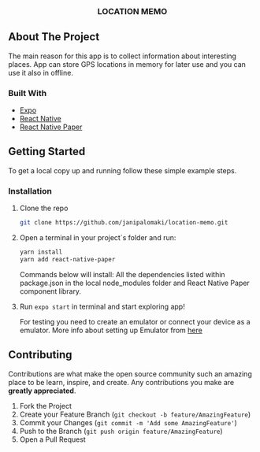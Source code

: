 <!-- PROJECT LOGO -->
<br />
<p align="center">
  <h3 align="center">LOCATION MEMO</h3>
</p>


<!-- TABLE OF CONTENTS 
<details open="open">
  <summary>Table of Contents</summary>
  <ol>
    <li>
      <a href="#about-the-project">About The Project</a>
      <ul>
        <li><a href="#built-with">Built With</a></li>
      </ul>
    </li>
    <!--
    <li>
      <a href="#getting-started">Getting Started</a>
      <ul>
        <li><a href="#prerequisites">Prerequisites</a></li>
        <li><a href="#installation">Installation</a></li>
      </ul>
    </li>
     <li><a href="#usage">Usage</a></li>
    <li><a href="#roadmap">Roadmap</a></li>
    <li><a href="#contributing">Contributing</a></li>
    <li><a href="#license">License</a></li>
    <li><a href="#contact">Contact</a></li>
    
    <li><a href="#acknowledgements">Acknowledgements</a></li>
  </ol>
</details>
-->

<!-- ABOUT THE PROJECT 
## About The Project

There are many great README templates available on GitHub, however, I didn't find one that really suit my needs so I created this enhanced one. I want to create a README template so amazing that it'll be the last one you ever need -- I think this is it.

Here's why:
* Your time should be focused on creating something amazing. A project that solves a problem and helps others
* You shouldn't be doing the same tasks over and over like creating a README from scratch
* You should element DRY principles to the rest of your life :smile:

Of course, no one template will serve all projects since your needs may be different. So I'll be adding more in the near future. You may also suggest changes by forking this repo and creating a pull request or opening an issue. Thanks to all the people have have contributed to expanding this template!

A list of commonly used resources that I find helpful are listed in the acknowledgements.
-->

## About The Project

The main reason for this app is to collect information about interesting places. App can store GPS locations in memory for later use and you can use it also in offline.<br>


### Built With

* [Expo](https://docs.expo.io/)
* [React Native](https://reactnative.dev/)
* [React Native Paper](https://callstack.github.io/react-native-paper/)

<!--
### API sources
* [Cryptocompare](https://min-api.cryptocompare.com/documentation)
* [Alternative](https://alternative.me/crypto/api/)


### Acknowledgements
* [Ionic](https://ionic.io/ionicons)
* [Moment.js](https://momentjs.com/)
-->

## Getting Started

To get a local copy up and running follow these simple example steps.

### Installation

1. Clone the repo
   ```sh
   git clone https://github.com/janipalomaki/location-memo.git
   ```
2. Open a terminal in your project´s folder and run:
   ```sh
   yarn install 
   yarn add react-native-paper 
   ```
   Commands below will install:
   All the dependencies listed within package.json in the local node_modules folder and React Native Paper component library.
   
3. Run ```expo start``` in terminal and start exploring app!
   
   
   For testing you need to create an emulator or connect your device as a emulator. 
   More info about setting up Emulator from [here](https://docs.expo.dev/workflow/android-studio-emulator/)


<!-- USAGE EXAMPLES 
## Usage

Use this space to show useful examples of how a project can be used. Additional screenshots, code examples and demos work well in this space. You may also link to more resources.

_For more examples, please refer to the [Documentation](https://example.com)_
-->


<!-- ROADMAP 
## Roadmap

See the [open issues](https://github.com/othneildrew/Best-README-Template/issues) for a list of proposed features (and known issues).
-->


## Contributing

Contributions are what make the open source community such an amazing place to be learn, inspire, and create. Any contributions you make are **greatly appreciated**.

1. Fork the Project
2. Create your Feature Branch (`git checkout -b feature/AmazingFeature`)
3. Commit your Changes (`git commit -m 'Add some AmazingFeature'`)
4. Push to the Branch (`git push origin feature/AmazingFeature`)
5. Open a Pull Request

<!--
## License

Distributed under the MIT License. See `LICENSE` for more information.
-->

<!-- CONTACT 
## Contact

Your Name - [@your_twitter](https://twitter.com/your_username) - email@example.com

Project Link: [https://github.com/your_username/repo_name](https://github.com/your_username/repo_name)
-->







